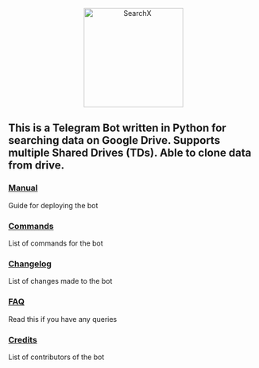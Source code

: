 <p align="center">

<img width="200" src="https://cdn.dribbble.com/users/1501052/screenshots/5468049/searching_tickets.gif" alt="SearchX">

</p> 


<p align="center">

## This is a Telegram Bot written in Python for searching data on Google Drive. Supports multiple Shared Drives (TDs). Able to clone data from drive.

</p>


### [Manual](https://github.com/l3v11/SearchX/wiki)

Guide for deploying the bot

### [Commands](https://github.com/l3v11/SearchX/wiki/Bot-Commands)

List of commands for the bot

### [Changelog](https://github.com/l3v11/SearchX/wiki/Changelog)

List of changes made to the bot

### [FAQ](https://github.com/l3v11/SearchX/wiki/Frequently-Asked-Questions)

Read this if you have any queries

### [Credits](https://github.com/l3v11/SearchX/wiki/Credits)

List of contributors of the bot
